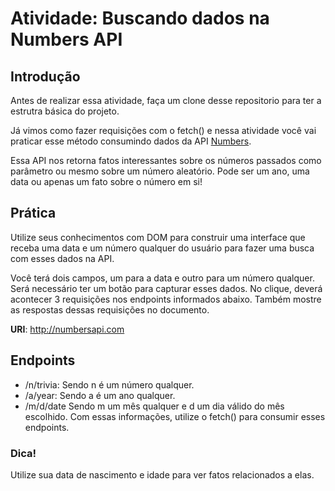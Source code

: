# Atividade: Buscando dados na Numbers API
## Introdução
Antes de realizar essa atividade, faça um clone desse repositorio para ter a estrutra básica do projeto.

Já vimos como fazer requisições com o fetch() e nessa atividade você vai praticar esse método consumindo dados da API [Numbers](http://numbersapi.com/).

Essa API nos retorna fatos interessantes sobre os números passados como parâmetro ou mesmo sobre um número aleatório. Pode ser um ano, uma data ou apenas um fato sobre o número em si!

## Prática
Utilize seus conhecimentos com DOM para construir uma interface que receba uma data e um número qualquer do usuário para fazer uma busca com esses dados na API.

Você terá dois campos, um para a data e outro para um número qualquer. Será necessário ter um botão para capturar esses dados. No clique, deverá acontecer 3 requisições nos endpoints informados abaixo. Também mostre as respostas dessas requisições no documento.

**URI**: http://numbersapi.com

## Endpoints
- /n/trivia: Sendo n é um número qualquer.
- /a/year: Sendo a é um ano qualquer.
- /m/d/date Sendo m um mês qualquer e d um dia válido do mês escolhido.
Com essas informações, utilize o fetch() para consumir esses endpoints.

### Dica!
Utilize sua data de nascimento e idade para ver fatos relacionados a elas.
